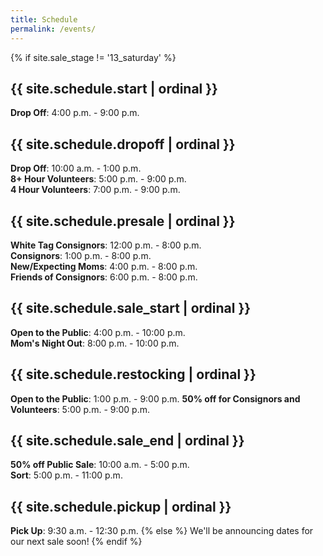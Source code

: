 ```yaml
---
title: Schedule
permalink: /events/
---
```


{% if site.sale_stage != '13_saturday' %}
## {{ site.schedule.start | ordinal }}

**Drop Off**: 4:00 p.m. - 9:00 p.m.

## {{ site.schedule.dropoff | ordinal }}

**Drop Off**: 10:00 a.m. - 1:00 p.m.  
**8+ Hour Volunteers**: 5:00 p.m. - 9:00 p.m.  
**4 Hour Volunteers**: 7:00 p.m. - 9:00 p.m.

## {{ site.schedule.presale | ordinal }}

**White Tag Consignors**: 12:00 p.m. - 8:00 p.m.  
**Consignors**: 1:00 p.m. - 8:00 p.m.  
**New/Expecting Moms**: 4:00 p.m. - 8:00 p.m.  
**Friends of Consignors**: 6:00 p.m. - 8:00 p.m.

## {{ site.schedule.sale_start | ordinal }}

**Open to the Public**: 4:00 p.m. - 10:00 p.m.  
**Mom's Night Out**: 8:00 p.m. - 10:00 p.m.

## {{ site.schedule.restocking | ordinal }}

**Open to the Public**: 1:00 p.m. - 9:00 p.m.
**50% off for Consignors and Volunteers**: 5:00 p.m. - 9:00 p.m.

## {{ site.schedule.sale_end | ordinal }}

**50% off Public Sale**: 10:00 a.m. - 5:00 p.m.  
**Sort**: 5:00 p.m. - 11:00 p.m.

## {{ site.schedule.pickup | ordinal }}

**Pick Up**: 9:30 a.m. - 12:30 p.m.
{% else %}
We'll be announcing dates for our next sale soon!
{% endif %}
